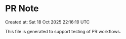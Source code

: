 # PR Note

Created at: Sat 18 Oct 2025 22:16:19 UTC

This file is generated to support testing of PR workflows.
